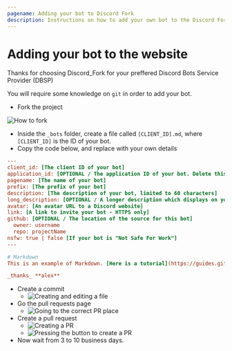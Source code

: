```yaml
---
pagename: Adding your bot to Discord Fork
description: Instructions on how to add your own bot to the Discord Fork botlist.
---
```


# Adding your bot to the website
Thanks for choosing Discord_Fork for your preffered Discord Bots Service Provider (DBSP)

You will require some knowledge on `git` in order to add your bot.

- Fork the project

![How to fork](/assets/images/adding-a-bot/1531011733.77.png)

- Inside the `_bots` folder, create a file called `[CLIENT_ID].md`, where `[CLIENT_ID]` is the ID of your bot.
- Copy the code below, and replace with your own details

```ini
---
client_id: [The client ID of your bot]
application_id: [OPTIONAL / The application ID of your bot. Delete this line, unless you have a pre-2016 bot]
pagename: [The name of your bot]
prefix: [The prefix of your bot]
description: [The description of your bot, limited to 60 characters]
long_description: [OPTIONAL / A longer description which displays on your bot page]
avatar: [An avatar URL to a Discord website]
link: [A link to invite your bot - HTTPS only]
github: [OPTIONAL / The location of the source for this bot]
  owner: username
  repo: projectName
nsfw: true | false [If your bot is "Not Safe For Work"]
---

# Markdown
This is an example of Markdown. [Here is a tutorial](https://guides.github.com/features/mastering-markdown/)

_thanks_ **alex**
```

- Create a commit
  - ![Creating and editing a file](/assets/images/adding-a-bot/1531012665.07.png)
- Go the pull requests page
  - ![Going to the correct PR place](/assets/images/adding-a-bot/1531012768.53.png)
- Create a pull request
  - ![Creating a PR](/assets/images/adding-a-bot/1531012827.26.png)
  - ![Pressing the button to create a PR](/assets/images/adding-a-bot/1531012912.81.png)
- Now wait from 3 to 10 business days.
